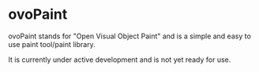 # ovoPaint

ovoPaint stands for "Open Visual Object Paint" and is a simple and easy to use paint tool/paint library.

It is currently under active development and is not yet ready for use.
